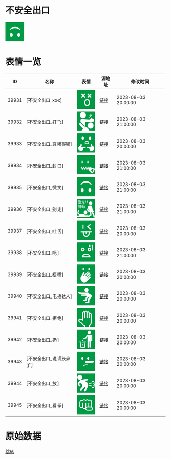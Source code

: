 # 不安全出口

<img src="./cover.png" height="60" alt="cover" />

# 表情一览

|ID|名称|表情|源地址|修改时间|
|----|----|----|----|----|
|39931|[不安全出口_xox]|<img src="./pic/039931_%5B不安全出口_xox%5D.png" height="60" alt="xox"/>|[链接](https://i0.hdslb.com/bfs/garb/2072d38d2c958683effb64c0a2563174e3c35e48.png)|2023-08-03 20:00:00|
|39932|[不安全出口_打飞]|<img src="./pic/039932_%5B不安全出口_打飞%5D.png" height="60" alt="打飞"/>|[链接](https://i0.hdslb.com/bfs/garb/f0ade7a5f093ba7572df675df0a4fe1ad31dd14c.png)|2023-08-03 21:00:00|
|39933|[不安全出口_尊嘟假嘟]|<img src="./pic/039933_%5B不安全出口_尊嘟假嘟%5D.png" height="60" alt="尊嘟假嘟"/>|[链接](https://i0.hdslb.com/bfs/garb/6dfdcfe20a8430edaa4d8892e788c1f3162b5b43.png)|2023-08-03 20:00:00|
|39934|[不安全出口_封口]|<img src="./pic/039934_%5B不安全出口_封口%5D.png" height="60" alt="封口"/>|[链接](https://i0.hdslb.com/bfs/garb/0e274f825e01974e64c296b9525ab192065aa7ac.png)|2023-08-03 21:00:00|
|39935|[不安全出口_微笑]|<img src="./pic/039935_%5B不安全出口_微笑%5D.png" height="60" alt="微笑"/>|[链接](https://i0.hdslb.com/bfs/garb/e77170d9cf67480c1ad633514c3ad173092929c5.png)|2023-08-03 21:00:00|
|39936|[不安全出口_别走]|<img src="./pic/039936_%5B不安全出口_别走%5D.png" height="60" alt="别走"/>|[链接](https://i0.hdslb.com/bfs/garb/d6300a46f48178b47bf8af5c1e0d62883248bd0d.png)|2023-08-03 21:00:00|
|39937|[不安全出口_吐舌]|<img src="./pic/039937_%5B不安全出口_吐舌%5D.png" height="60" alt="吐舌"/>|[链接](https://i0.hdslb.com/bfs/garb/f8eecd568cc2563b219932a3e6b64f33c9582455.png)|2023-08-03 20:00:00|
|39938|[不安全出口_呃]|<img src="./pic/039938_%5B不安全出口_呃%5D.png" height="60" alt="呃"/>|[链接](https://i0.hdslb.com/bfs/garb/c3b14a9052fdb5ec6fd4922626922994d0fad69c.png)|2023-08-03 21:00:00|
|39939|[不安全出口_捂嘴]|<img src="./pic/039939_%5B不安全出口_捂嘴%5D.png" height="60" alt="捂嘴"/>|[链接](https://i0.hdslb.com/bfs/garb/041f652c6aec971b4bae9201536f19d7584fecb1.png)|2023-08-03 20:00:00|
|39940|[不安全出口_电摇达人]|<img src="./pic/039940_%5B不安全出口_电摇达人%5D.png" height="60" alt="电摇达人"/>|[链接](https://i0.hdslb.com/bfs/garb/6406f790f9556bf9a6206eec120d4611220ba05e.png)|2023-08-03 20:00:00|
|39941|[不安全出口_拒绝]|<img src="./pic/039941_%5B不安全出口_拒绝%5D.png" height="60" alt="拒绝"/>|[链接](https://i0.hdslb.com/bfs/garb/48146272305774f5ee1e29e27e678ecd510dff91.png)|2023-08-03 20:00:00|
|39942|[不安全出口_扔]|<img src="./pic/039942_%5B不安全出口_扔%5D.png" height="60" alt="扔"/>|[链接](https://i0.hdslb.com/bfs/garb/12cb51dd7c82ad50e73830ae0228764efbde3fcf.png)|2023-08-03 20:00:00|
|39943|[不安全出口_说谎长鼻子]|<img src="./pic/039943_%5B不安全出口_说谎长鼻子%5D.png" height="60" alt="说谎长鼻子"/>|[链接](https://i0.hdslb.com/bfs/garb/07a5572f4e622daff3ad717e15ddce1718d6736d.png)|2023-08-03 20:00:00|
|39944|[不安全出口_放]|<img src="./pic/039944_%5B不安全出口_放%5D.png" height="60" alt="放"/>|[链接](https://i0.hdslb.com/bfs/garb/b683f86c32205b610b280acc901abb98c4c26649.png)|2023-08-03 20:00:00|
|39945|[不安全出口_看拳]|<img src="./pic/039945_%5B不安全出口_看拳%5D.png" height="60" alt="看拳"/>|[链接](https://i0.hdslb.com/bfs/garb/11c37b1e6f67fe15e69aafbb0fe9c4627cf7fb0b.png)|2023-08-03 20:00:00|

# 原始数据

[跳转](./raw.json)

